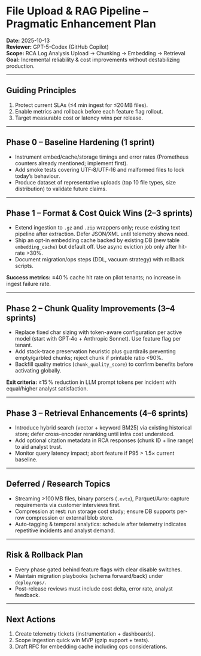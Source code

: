 # File Upload & RAG Pipeline – Pragmatic Enhancement Plan
**Date:** 2025-10-13  
**Reviewer:** GPT-5-Codex (GitHub Copilot)  
**Scope:** RCA Log Analysis Upload → Chunking → Embedding → Retrieval  
**Goal:** Incremental reliability & cost improvements without destabilizing production.

---

## Guiding Principles
1. Protect current SLAs (≤4 min ingest for ≤20 MB files).
2. Enable metrics and rollback before each feature flag rollout.
3. Target measurable cost or latency wins per release.

---

## Phase 0 – Baseline Hardening (1 sprint)
- Instrument embed/cache/storage timings and error rates (Prometheus counters already mentioned; implement first).
- Add smoke tests covering UTF‑8/UTF‑16 and malformed files to lock today’s behaviour.
- Produce dataset of representative uploads (top 10 file types, size distribution) to validate future claims.

---

## Phase 1 – Format & Cost Quick Wins (2–3 sprints)
- Extend ingestion to `.gz` and `.zip` wrappers only; reuse existing text pipeline after extraction. Defer JSON/XML until telemetry shows need.
- Ship an opt-in embedding cache backed by existing DB (new table `embedding_cache`) but default off. Use async eviction job only after hit-rate >30%.
- Document migration/ops steps (DDL, vacuum strategy) with rollback scripts.

**Success metrics:** ≥40 % cache hit rate on pilot tenants; no increase in ingest failure rate.

---

## Phase 2 – Chunk Quality Improvements (3–4 sprints)
- Replace fixed char sizing with token-aware configuration per active model (start with GPT‑4o + Anthropic Sonnet). Use feature flag per tenant.
- Add stack-trace preservation heuristic plus guardrails preventing empty/garbled chunks; reject chunk if printable ratio <90%.
- Backfill quality metrics (`chunk_quality_score`) to confirm benefits before activating globally.

**Exit criteria:** ≥15 % reduction in LLM prompt tokens per incident with equal/higher analyst satisfaction.

---

## Phase 3 – Retrieval Enhancements (4–6 sprints)
- Introduce hybrid search (vector + keyword BM25) via existing historical store; defer cross-encoder reranking until infra cost understood.
- Add optional citation metadata in RCA responses (chunk ID + line range) to aid analyst trust.
- Monitor query latency impact; abort feature if P95 > 1.5× current baseline.

---

## Deferred / Research Topics
- Streaming >100 MB files, binary parsers (`.evtx`), Parquet/Avro: capture requirements via customer interviews first.
- Compression at rest: run storage cost study; ensure DB supports per-row compression or external blob store.
- Auto-tagging & temporal analytics: schedule after telemetry indicates repetitive incidents and analyst demand.

---

## Risk & Rollback Plan
- Every phase gated behind feature flags with clear disable switches.
- Maintain migration playbooks (schema forward/back) under `deploy/ops/`.
- Post-release reviews must include cost delta, error rate, analyst feedback.

---

## Next Actions
1. Create telemetry tickets (instrumentation + dashboards).
2. Scope ingestion quick win MVP (gzip support + tests).
3. Draft RFC for embedding cache including ops considerations.
